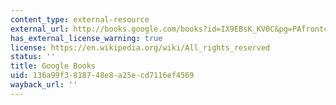 ```yaml
---
content_type: external-resource
external_url: http://books.google.com/books?id=IX9EBsK_KV0C&pg=PAfrontcover
has_external_license_warning: true
license: https://en.wikipedia.org/wiki/All_rights_reserved
status: ''
title: Google Books
uid: 136a99f3-8187-48e8-a25e-cd7116ef4569
wayback_url: ''
---
```

